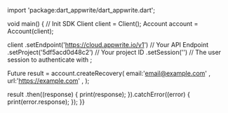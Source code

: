 import 'package:dart_appwrite/dart_appwrite.dart';

void main() { // Init SDK
  Client client = Client();
  Account account = Account(client);

  client
    .setEndpoint('https://cloud.appwrite.io/v1') // Your API Endpoint
    .setProject('5df5acd0d48c2') // Your project ID
    .setSession('') // The user session to authenticate with
  ;

  Future result = account.createRecovery(
    email:'email@example.com' ,
    url:'https://example.com' ,
  );

  result
    .then((response) {
      print(response);
    }).catchError((error) {
      print(error.response);
  });
}}